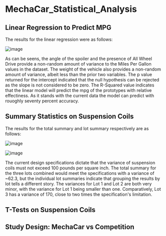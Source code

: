 # MechaCar_Statistical_Analysis

## Linear Regression to Predict MPG
The results for the linear regression were as follows:

![image](https://user-images.githubusercontent.com/92831138/156824679-e065369f-118c-433a-90ee-e9956877f3c8.png)

As can be seens, the angle of the spoiler and the presence of All Wheel Drive provide a non-random amount of variance to the Miles Per Gallon values in the dataset. The weight of the vehicle also provides a non-random amount of variance, albeit less than the prior two variables. The p value returned for the intercept indicated that the null hypothesis can be rejected as the slope is not considered to be zero. The R-Squared value indicates that the linear model will predict the mpg of the prototypes with relative effectiness. As it stands with the current data the model can predict with rouoghly seventy percent accuracy. 

## Summary Statistics on Suspension Coils
The results for the total summary and lot summary respectively are as follows:

![image](https://user-images.githubusercontent.com/92831138/156826623-b81212fc-af5a-4540-8e76-928fecc7f1b8.png)

![image](https://user-images.githubusercontent.com/92831138/156826654-a8b6c15e-3823-4ce3-beed-fb4e6e53faf4.png)

The current design specifications dictate that the variance of suspension coils must not exceed 100 pounds per square inch. The total summary for the three lots combined would meet the specifications with a variance of ~62.3, but the individual lot summaries indicate that grouping the results by lot tells a different story. The variances for Lot 1 and Lot 2 are both very minor, with the variance for Lot 1 being smaller than one. Comparatively, Lot 3 has a variance of 170, close to two times the specification's limitation.

## T-Tests on Suspension Coils


## Study Design: MechaCar vs Competition

